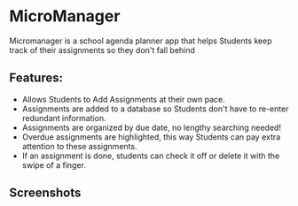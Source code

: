 # MicroManager

Micromanager is a school agenda planner app that helps Students keep track of
their assignments so they don't fall behind 

## Features:

 * Allows Students to Add Assignments at their own pace.
 * Assignments are added to a database so Students don't have to re-enter redundant information.
 * Assignments are organized by due date, no lengthy searching needed!
 * Overdue assignments are highlighted, this way Students can pay extra attention to these assignments.
 * If an assignment is done, students can check it off or delete it with the swipe of a finger.
  
## Screenshots 

